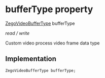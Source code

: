 


# bufferType property







[ZegoVideoBufferType](../../zego_uikit_prebuilt_live_audio_room/ZegoVideoBufferType.md) bufferType
  
_<span class="feature">read / write</span>_



<p>Custom video process video frame data type</p>



## Implementation

```dart
ZegoVideoBufferType bufferType;
```








